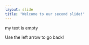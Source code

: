 ```yaml
---
layout: slide
title: "Welcome to our second slide!"
---
```

my text is empty

Use the left arrow to go back!
